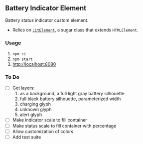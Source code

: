 Battery Indicator Element
-----------------------

Battery status indicator custom element.

- Relies on [`LitElement`](https://lit-element.polymer-project.org/), a sugar class that extends `HTMLElement`.

### Usage
1. `npm ci`
2. `npm start`
3. <http://localhost:8080>


### To Do
- [ ] Get layers:
  1. as a background, a full light gray battery silhouette
  2. full black battery silhouette, parameterized width
  3. charging glyph
  4. unknown glyph
  5. alert glyph
- [ ] Make indicator scale to fill container
- [ ] Make status scale to fill container with percentage
- [ ] Allow customization of colors
- [ ] Add test suite
